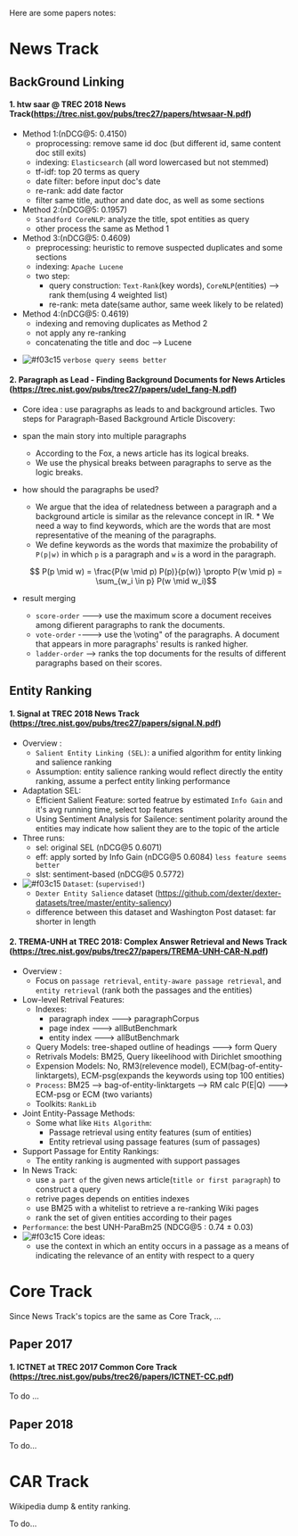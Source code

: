 Here are some papers notes: 

News Track
=====================
## BackGround Linking
#### 1. htw saar @ TREC 2018 News Track(https://trec.nist.gov/pubs/trec27/papers/htwsaar-N.pdf) 
* Method 1:(nDCG@5: 0.4150) 
	* proprocessing: remove same id doc (but different id, same content doc still exits)
	* indexing: `Elasticsearch` (all word lowercased but not stemmed)
	* tf-idf: top 20 terms as query
	* date filter: before input doc's date 
	* re-rank: add date factor
	* filter same title, author and date doc, as well as some sections
* Method 2:(nDCG@5: 0.1957) 
	* `Standford CoreNLP`: analyze the title, spot entities as query
	* other process the same as Method 1
* Method 3:(nDCG@5: 0.4609) 
	* preprocessing: heuristic to remove suspected duplicates and some sections
	* indexing: `Apache Lucene`
	* two step:
		* query construction: `Text-Rank`(key words), `CoreNLP`(entities) --> rank them(using 4 weighted list)
		* re-rank: meta date(same author, same week likely to be related)
* Method 4:(nDCG@5: 0.4619) 
	* indexing and removing duplicates as Method 2
	* not apply any re-ranking
	* concatenating the title and doc --> Lucene

- ![#f03c15](https://placehold.it/15/f03c15/000000?text=+) `verbose query seems better` 



#### 2. Paragraph as Lead - Finding Background Documents for News Articles (https://trec.nist.gov/pubs/trec27/papers/udel_fang-N.pdf)
* Core idea : use paragraphs as leads to and background articles.
Two steps for Paragraph-Based Background Article Discovery:
* span the main story into multiple paragraphs
	* According to the Fox, a news article has its logical breaks.
	* We use the physical breaks between paragraphs to serve as the logic breaks.
* how should the paragraphs be used?
	* We argue that the idea of relatedness between a paragraph and a background article is similar as the relevance concept in IR. 	* We need a way to find keywords, which are the words that are most representative of the meaning of the paragraphs.
	* We define keywords as the words that maximize the probability of `P(p|w)` in which `p` is a paragraph and `w` is a word in the paragraph.
	
	$$ P(p \mid w) = \frac{P(w \mid p) P(p)}{p(w)} \propto P(w \mid p) = \sum_{w_i \in p} P(w \mid w_i)$$
* result merging
	* `score-order` ---> use the maximum score a document receives among difierent paragraphs to rank the documents.
	* `vote-order` ----> use the \voting" of the paragraphs. A document that appears in more paragraphs' results is ranked higher.
	* `ladder-order` --> ranks the top documents for the results of different paragraphs based on their scores.


## Entity Ranking
#### 1. Signal at TREC 2018 News Track (https://trec.nist.gov/pubs/trec27/papers/signal.N.pdf)
* Overview :
	* `Salient Entity Linking (SEL)`:  a unified algorithm for entity linking and salience ranking
	* Assumption: entity salience ranking would reflect directly the entity ranking, assume a perfect entity linking performance
* Adaptation SEL:
	* Efficient Salient Feature: sorted featrue by estimated `Info Gain` and it's avg running time, select top features
	* Using Sentiment Analysis for Sailence: sentiment polarity around the entities may indicate how salient they are to the topic of the article
* Three runs:
	* sel: original SEL (nDCG@5 0.6071)
	* eff: apply sorted by Info Gain (nDCG@5 0.6084) `less feature seems better`
	* slst: sentiment-based (nDCG@5 0.5772) 
* ![#f03c15](https://placehold.it/15/f03c15/000000?text=+) `Dataset`: (`supervised!`) 
	* `Dexter Entity Salience` dataset (https://github.com/dexter/dexter-datasets/tree/master/entity-saliency)
	* difference between this dataset and Washington Post dataset: far shorter in length



#### 2. TREMA-UNH at TREC 2018: Complex Answer Retrieval and News Track (https://trec.nist.gov/pubs/trec27/papers/TREMA-UNH-CAR-N.pdf)
* Overview :
	* Focus on `passage retrieval`, `entity-aware passage retrieval`, and `entity retrieval` (rank both the passages and the entities) 
* Low-level Retrival Features:
	* Indexes:
		* paragraph index ---> paragraphCorpus
		* page index ---> allButBenchmark
		* entity index ---> allButBenchmark
	* Query Models:  tree-shaped outline of headings ---> form Query
	* Retrivals Models: BM25, Query likeelihood with Dirichlet smoothing
	* Expension Models: No, RM3(relevence model), ECM(bag-of-entity-linktargets), ECM-psg(expands the keywords using top 100 entities)
	* `Process`: BM25 --> bag-of-entity-linktargets --> RM calc P(E|Q) ---> ECM-psg or ECM (two variants)
	* Toolkits: `RankLib`
* Joint Entity-Passage Methods:
	* Some what like `Hits Algorithm`:
		* Passage retrieval using entity features (sum of entities) 
		* Entity retrieval using passage features (sum of passages)
* Support Passage for Entity Rankings:
	* The entity ranking is augmented with support passages
* In News Track:
	* use `a part of` the given news article(`title or first paragraph`) to construct a query
	* retrive pages depends on entities indexes
	* use BM25 with a whitelist to retrieve a re-ranking Wiki pages
	* rank the set of given entities according to their pages
* `Performance`: the best UNH-ParaBm25 (NDCG@5 :  0.74 ± 0.03) 
* ![#f03c15](https://placehold.it/15/f03c15/000000?text=+) Core ideas:
	* use the context in which an entity occurs in a passage as a means of indicating the relevance of an entity with respect to a query



Core Track
=====================

Since News Track's topics are the same as Core Track, ...

## Paper 2017
#### 1. ICTNET at TREC 2017 Common Core Track (https://trec.nist.gov/pubs/trec26/papers/ICTNET-CC.pdf)
To do ...


## Paper 2018
To do...



CAR Track
====================

Wikipedia dump & entity ranking.

To do...

